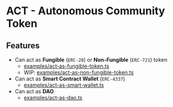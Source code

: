 # ACT - Autonomous Community Token

## Features

* Can act as **Fungible** (`ERC-20`) or **Non-Fungible** (`ERC-721`) token
  * [examples/act-as-fungible-token.ts](../../examples/act-as-fungible-token.ts)
  * WIP: [examples/act-as-non-fungible-token.ts](../../examples/act-as-non-fungible-token.ts)
* Can act as **Smart Contract Wallet** (`ERC-4337`)
  * [examples/act-as-smart-wallet.ts](../../examples/act-as-smart-wallet.ts)
* Can act as **DAO**
  * [examples/act-as-dao.ts](../../examples/act-as-dao.ts)

